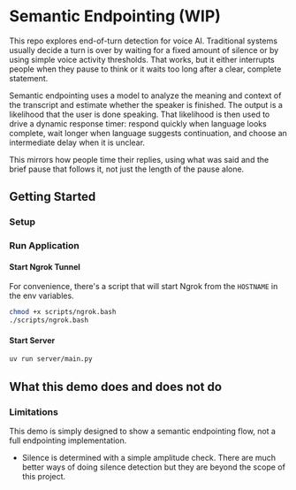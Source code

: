 # Semantic Endpointing (WIP)

This repo explores end-of-turn detection for voice AI. Traditional systems usually decide a turn is over by waiting for a fixed amount of silence or by using simple voice activity thresholds. That works, but it either interrupts people when they pause to think or it waits too long after a clear, complete statement.

Semantic endpointing uses a model to analyze the meaning and context of the transcript and estimate whether the speaker is finished. The output is a likelihood that the user is done speaking. That likelihood is then used to drive a dynamic response timer: respond quickly when language looks complete, wait longer when language suggests continuation, and choose an intermediate delay when it is unclear.

This mirrors how people time their replies, using what was said and the brief pause that follows it, not just the length of the pause alone.

## Getting Started

### Setup

### Run Application

#### Start Ngrok Tunnel

For convenience, there's a script that will start Ngrok from the `HOSTNAME` in the env variables.

```bash
chmod +x scripts/ngrok.bash
./scripts/ngrok.bash
```

#### Start Server

```bash
uv run server/main.py
```

## What this demo does and does not do

### Limitations

This demo is simply designed to show a semantic endpointing flow, not a full endpointing implementation.

- Silence is determined with a simple amplitude check. There are much better ways of doing silence detection but they are beyond the scope of this project.
